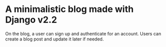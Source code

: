 <h1>A minimalistic blog made with Django v2.2</h1>
On the blog, a user can sign up and authenticate for an account. Users can create a blog post and update it later if needed.
